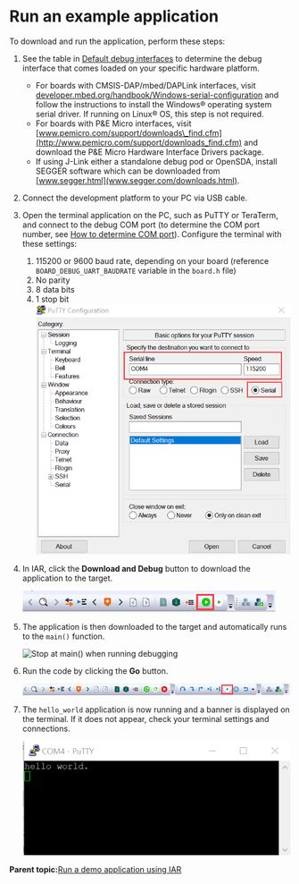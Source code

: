 # Run an example application

To download and run the application, perform these steps:

1.  See the table in [Default debug interfaces](default_debug_interfaces.md) to determine the debug interface that comes loaded on your specific hardware platform.
    -   For boards with CMSIS-DAP/mbed/DAPLink interfaces, visit [developer.mbed.org/handbook/Windows-serial-configuration](http://developer.mbed.org/handbook/Windows-serial-configuration) and follow the instructions to install the Windows® operating system serial driver. If running on Linux® OS, this step is not required.
    -   For boards with P&E Micro interfaces, visit [www.pemicro.com/support/downloads\_find.cfm](http://www.pemicro.com/support/downloads_find.cfm) and download the P&E Micro Hardware Interface Drivers package.
    -   If using J-Link either a standalone debug pod or OpenSDA, install SEGGER software which can be downloaded from [www.segger.html](www.segger.com/downloads.html).
2.  Connect the development platform to your PC via USB cable.
3.  Open the terminal application on the PC, such as PuTTY or TeraTerm, and connect to the debug COM port \(to determine the COM port number, see [How to determine COM port](how_to_determine_com_port.md)\). Configure the terminal with these settings:

    1.  115200 or 9600 baud rate, depending on your board \(reference `BOARD_DEBUG_UART_BAUDRATE` variable in the `board.h` file\)
    2.  No parity
    3.  8 data bits
    4.  1 stop bit
    ![](../images/terminal_putty_configuration.png "Terminal (PuTTY) configuration")

4.  In IAR, click the **Download and Debug** button to download the application to the target.

    ![](../images/download_and_debug_button.png "Download and Debug button")

5.  The application is then downloaded to the target and automatically runs to the `main()` function.

    ![](../images/stop_at_main_running_debugging.png "Stop at main() when running
                debugging")

6.  Run the code by clicking the **Go** button.

    ![](../images/go_button_001.png "Go button")

7.  The `hello_world` application is now running and a banner is displayed on the terminal. If it does not appear, check your terminal settings and connections.

    ![](../images/text_display_hello_world_001.png "Text display of the hello_world demo")


**Parent topic:**[Run a demo application using IAR](../topics/run_a_demo_application_using_iar.md)

